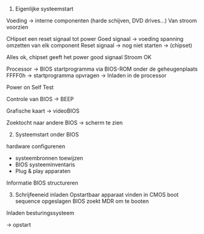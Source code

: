 1. Eigenlijke systeemstart

Voeding -> interne componenten
(harde schijven, DVD drives...)
Van stroom voorzien

CHipset een reset signaal tot power
Goed signaal 	-> voeding spanning omzetten van elk component
Reset signaal 	-> nog niet starten
		-> (chipset)

Alles ok, chipset geeft het power good signaal
Stroom OK

Processor -> BIOS startprogramma via BIOS-ROM onder de geheugenplaats FFFF0h
-> startprogramma opvragen
-> Inladen in de processor

Power on Self Test

Controle van BIOS -> BEEP

Grafische kaart -> videoBIOS

Zoektocht naar andere BIOS
-> scherm te zien

2. Systeemstart onder BIOS

hardware configurenen
- systeembronnen toewijzen
- BIOS systeeminventaris
- Plug & play apparaten

Informatie BIOS structureren

3. Schrijfeeneid inladen
Opstartbaar apparaat vinden in CMOS boot sequence opgeslagen
BIOS zoekt  MDR om te booten

Inladen besturingssysteem

-> opstart